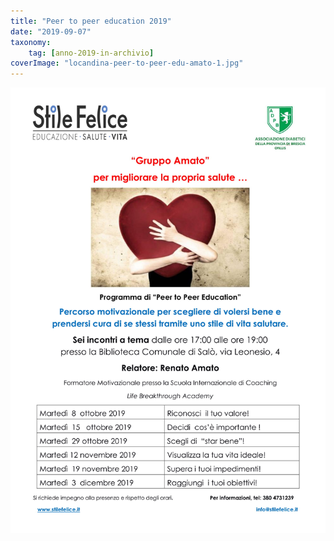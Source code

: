 ```yaml
---
title: "Peer to peer education 2019"
date: "2019-09-07"
taxonomy: 
    tag: [anno-2019-in-archivio]
coverImage: "locandina-peer-to-peer-edu-amato-1.jpg"
---
```


![](images/locandina-peer-to-peer-edu-amato-1.jpg)
